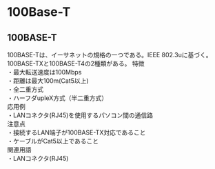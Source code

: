 

# 100Base-T
## 100BASE-T
100BASE-Tは、イーサネットの規格の一つである。IEEE 802.3uに基づく。100BASE-TXと100BASE-T4の2種類がある。
特徴  
・最大転送速度は100Mbps  
・距離は最大100m(Cat5以上)  
・全二重方式  
・ハーフダupleX方式（半二重方式）  
応用例  
・LANコネクタ(RJ45)を使用するパソコン間の通信路  
注意点  
・接続するLAN端子が100BASE-TX対応であること  
・ケーブルがCat5以上であること  
関連用語  
・LANコネクタ(RJ45)